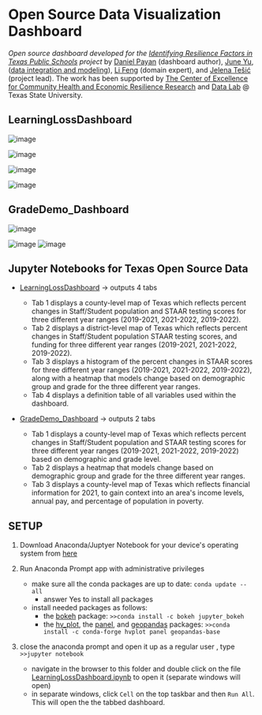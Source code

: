 # Open Source Data Visualization Dashboard


_Open source dashboard developed for the [Identifying Resilience Factors in Texas Public Schools](2022Fall-CHERR-Poster.pdf) project_  by [Daniel Payan](https://github.com/danielpayan13) (dashboard author), [June Yu](https://j-y-yu.github.io/), ([data integration and modeling](https://github.com/DataLab12/educationDataScience)), [Li Feng](https://lifeng.wp.txstate.edu/) (domain expert), and [Jelena Tešić](jtesic.github.io) (project lead). The work has been supported by [The Center of Excellence for Community Health and Economic Resilience Research](https://www.cherr.txst.edu/) and [Data Lab](https://DataLab12.github.io) @ Texas State University.

## LearningLossDashboard

![image](https://media.git.txstate.edu/user/1705/files/151fb0a6-9e9e-4cf5-8397-43c78586660a)

![image](https://media.git.txstate.edu/user/1705/files/e8271a6a-d2cd-4438-88a6-1c10a6e441d0)

![image](https://user-images.githubusercontent.com/87658834/232119782-b2a6b259-8097-48ba-ae02-c60a52e18a8f.png)

![image](https://media.git.txstate.edu/user/1705/files/c2ea0a3d-74fc-4300-920f-d9d5d145329c)

## GradeDemo_Dashboard

![image](https://user-images.githubusercontent.com/87658834/232095006-7e8f919c-3850-43f1-ba08-db4ac3556649.png)

![image](https://user-images.githubusercontent.com/87658834/232095291-d288a16c-e0bc-48d6-a306-2cc70c996539.png)
![image](https://user-images.githubusercontent.com/87658834/236869830-302b8b3c-0d1d-473d-9ca3-07a62d37600a.png)





## Jupyter Notebooks for Texas Open Source Data
* [LearningLossDashboard](LearningLossDashboard.ipynb) -> outputs 4 tabs
    * Tab 1 displays a county-level map of Texas which reflects percent changes in Staff/Student population and STAAR testing scores for three different year ranges (2019-2021, 2021-2022, 2019-2022).
    * Tab 2 displays a district-level map of Texas which reflects percent changes in Staff/Student population STAAR testing scores, and funding for three different year ranges (2019-2021, 2021-2022, 2019-2022).
    * Tab 3 displays a histogram of the percent changes in STAAR scores for three different year ranges (2019-2021, 2021-2022, 2019-2022), along with a heatmap that models change based on demographic group and grade for the three different year ranges.
    * Tab 4 displays a definition table of all variables used within the dashboard.
 
* [GradeDemo_Dashboard](GradeDemo_Dashboard.ipynb) -> outputs 2 tabs
    * Tab 1 displays a county-level map of Texas which reflects percent changes in Staff/Student population and STAAR testing scores for three different year ranges (2019-2021, 2021-2022, 2019-2022) based on demographic and grade level.
    * Tab 2 displays a heatmap that models change based on demographic group and grade for the three different year ranges.
    * Tab 3 displays a county-level map of Texas which reflects financial information for 2021, to gain context into an area's income levels, annual pay, and percentage of population in poverty. 

## SETUP
  1. Download Anaconda/Juptyer Notebook for your device's operating system from [here](https://www.anaconda.com/products/distribution#Downloads)
  2. Run Anaconda Prompt app with administrative privileges
     * make sure all the conda packages are up to date: ```conda update --all```
       * answer Yes to install all packages   
     * install needed packages as follows: 
       * the [bokeh](https://anaconda.org/bokeh/jupyter_bokeh) package: ```>>conda install -c bokeh jupyter_bokeh```
       * the [hv_plot](https://anaconda.org/conda-forge/hvplot), the [panel](https://anaconda.org/conda-forge/panel), and [geopandas](https://anaconda.org/conda-forge/geopandas-base) packages: ```>>conda install -c conda-forge hvplot panel geopandas-base```

  3. close the anaconda prompt and open it up as a regular user , type ```>>jupyter notebook```
     * navigate in the browser to this folder and double click on the file [LearningLossDashboard.ipynb](LearningLossDashboard.ipynb) to open it (separate windows will open)
     * in separate windows, click `Cell` on the top taskbar and then `Run All`. This will open the the tabbed dashboard.

